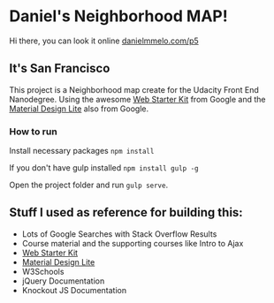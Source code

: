 # Daniel's Neighborhood MAP!

Hi there, you can look it online [danielmmelo.com/p5](http://danielmmelo.com/p5)

## It's San Francisco

This project is a Neighborhood map create for the Udacity Front End Nanodegree. Using the awesome [Web Starter Kit](https://developers.google.com/web/tools/starter-kit/) from Google and the [Material Design Lite](https://getmdl.info) also from Google.

### How to run

Install necessary packages
`npm install`

If you don't have gulp installed
`npm install gulp -g`

Open the project folder and run `gulp serve`.

## Stuff I used as reference for building this:

* Lots of Google Searches with Stack Overflow Results
* Course material and the supporting courses like Intro to Ajax
* [Web Starter Kit](https://developers.google.com/web/tools/starter-kit/)
* [Material Design Lite](https://getmdl.info)
* W3Schools
* jQuery Documentation
* Knockout JS Documentation
